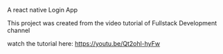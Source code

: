 A react native Login App


This project was created from the video tutorial of Fullstack Development channel

watch the tutorial here:
https://youtu.be/Qt2ohl-hyFw